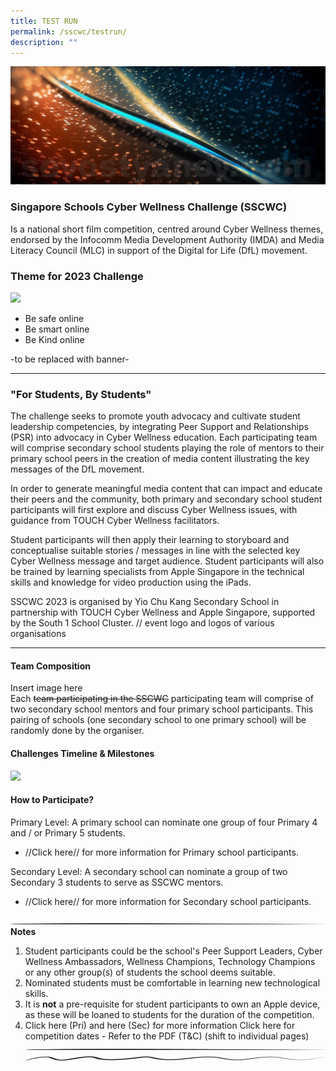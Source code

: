 ```yaml
---
title: TEST RUN
permalink: /sscwc/testrun/
description: ""
---
```

![](/images/Sscwc/pixel%20test.jpg) 

### **Singapore Schools Cyber Wellness Challenge (SSCWC)** 
Is a national short film competition,
centred around Cyber Wellness themes, endorsed by the Infocomm Media Development Authority
(IMDA) and Media Literacy Council (MLC) in support of the Digital for Life (DfL) movement. 

### **Theme for 2023 Challenge**
**![](https://lh3.googleusercontent.com/4HZcfoaKLunAoLkkd2gVPuc6CP8Lnr947wPniGk_-aZlG5SpxrpXx7xLV5V6BRsn7XmHnZiWJsWScoOm4LVAqVXAG5-zZutJj4U-XlPbEuKoU4nAvWnfgKvjs3C3qbl924VmUSM7YwRLUcGo6zCBZ1U)**
- Be safe online
- Be smart online
- Be Kind online 

-to be replaced with banner-

--- 
### **"For Students, By Students"** 
The challenge seeks to promote youth advocacy and cultivate student leadership competencies, by integrating Peer Support and Relationships (PSR) into advocacy in Cyber Wellness education. Each participating team will comprise secondary school students playing the role of mentors to their primary school peers in the creation of media content illustrating the key messages of the DfL movement.

In order to generate meaningful media content that can impact and educate their peers and the
community, both primary and secondary school student participants will first explore and discuss Cyber Wellness issues, with guidance from TOUCH Cyber Wellness facilitators.

Student participants will then apply their learning to storyboard and conceptualise suitable stories /
messages in line with the selected key Cyber Wellness message and target audience. Student
participants will also be trained by learning specialists from Apple Singapore in the technical skills and knowledge for video production using the iPads.

SSCWC 2023 is organised by Yio Chu Kang Secondary School in partnership with TOUCH Cyber Wellness and Apple Singapore, supported by the South 1 School Cluster. // event logo and logos of various organisations

---

#### **Team Composition**
Insert image here <br> 
Each ~~team participating in the SSCWC~~ participating team will comprise of two secondary school mentors and four primary school participants. This pairing of schools (one secondary school to one primary school) will be randomly done by the organiser.

#### **Challenges Timeline &amp; Milestones**
**![](https://lh3.googleusercontent.com/rGnsZk1JbDIuEf8Y60VMw247nzsBzimNSZ4ydWuWucqARV6ScQoGinbJ3fKqaRCr1-jozs-d34pEtlgWU4cR0EKKGI39_Hd1krlHwf_AgXwMramV09HQih-6S_-sOr2NyAt--gclehBumSblah1ccOM)**

#### **How to Participate?**

Primary Level: A primary school can nominate one group of four Primary 4 and / or Primary 5 students. 
* //Click here// for more information for Primary school participants.

Secondary Level: A secondary school can nominate a group of two Secondary 3 students to serve as SSCWC mentors.

* //Click here// for more information for Secondary school participants.

![Line break](/images/line%20%20%20.png)
**Notes**
1. Student participants could be the school's Peer Support Leaders, Cyber Wellness Ambassadors, Wellness Champions, Technology Champions or any other group(s) of students the school deems suitable. 
2. Nominated students must be comfortable in learning new technological skills. 
3.  It is **not** a pre-requisite for student participants to own an Apple device, as these will be loaned to students for the duration of the competition. 
4. Click here (Pri) and here (Sec) for more information Click here for competition dates - Refer to the PDF (T&amp;C) (shift to individual pages)
![](/images/line%20%20%20.png)
![Line break 2](/images/wavy%20line.png)